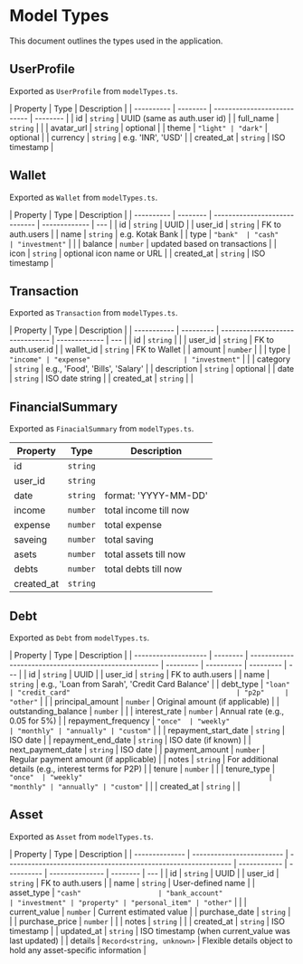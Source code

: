 # Model Types

This document outlines the types used in the application.

## UserProfile

Exported as `UserProfile` from `modelTypes.ts`.

| Property   | Type     | Description                 |
| ---------- | -------- | --------------------------- | -------- |
| id         | `string` | UUID (same as auth.user id) |
| full_name  | `string` |                             |
| avatar_url | `string` | optional                    |
| theme      | `"light" | "dark"`                     | optional |
| currency   | `string` | e.g. 'INR', 'USD'           |
| created_at | `string` | ISO timestamp               |

## Wallet

Exported as `Wallet` from `modelTypes.ts`.

| Property   | Type     | Description                   |
| ---------- | -------- | ----------------------------- | ------------- | --- |
| id         | `string` | UUID                          |
| user_id    | `string` | FK to auth.users              |
| name       | `string` | e.g. Kotak Bank               |
| type       | `"bank"  | "cash"                        | "investment"` |     |
| balance    | `number` | updated based on transactions |
| icon       | `string` | optional icon name or URL     |
| created_at | `string` | ISO timestamp                 |

## Transaction

Exported as `Transaction` from `modelTypes.ts`.

| Property    | Type      | Description                     |
| ----------- | --------- | ------------------------------- | ------------- | --- |
| id          | `string`  |                                 |
| user_id     | `string`  | FK to auth.user.id              |
| wallet_id   | `string`  | FK to Wallet                    |
| amount      | `number`  |                                 |
| type        | `"income" | "expense"                       | "investment"` |     |
| category    | `string`  | e.g., 'Food', 'Bills', 'Salary' |
| description | `string`  | optional                        |
| date        | `string`  | ISO date string                 |
| created_at  | `string`  |                                 |

## FinancialSummary

Exported as `FinacialSummary` from `modelTypes.ts`.

| Property   | Type     | Description           |
| ---------- | -------- | --------------------- |
| id         | `string` |                       |
| user_id    | `string` |                       |
| date       | `string` | format: 'YYYY-MM-DD'  |
| income     | `number` | total income till now |
| expense    | `number` | total expense         |
| saveing    | `number` | total saving          |
| asets      | `number` | total assets till now |
| debts      | `number` | total debts till now  |
| created_at | `string` |                       |

## Debt

Exported as `Debt` from `modelTypes.ts`.

| Property             | Type     | Description                                           |
| -------------------- | -------- | ----------------------------------------------------- | --------- | ---------- | --------- | --- |
| id                   | `string` | UUID                                                  |
| user_id              | `string` | FK to auth.users                                      |
| name                 | `string` | e.g., 'Loan from Sarah', 'Credit Card Balance'        |
| debt_type            | `"loan"  | "credit_card"                                         | "p2p"     | "other"`   |           |
| principal_amount     | `number` | Original amount (if applicable)                       |
| outstanding_balance  | `number` |                                                       |
| interest_rate        | `number` | Annual rate (e.g., 0.05 for 5%)                       |
| repayment_frequency  | `"once"  | "weekly"                                              | "monthly" | "annually" | "custom"` |     |
| repayment_start_date | `string` | ISO date                                              |
| repayment_end_date   | `string` | ISO date (if known)                                   |
| next_payment_date    | `string` | ISO date                                              |
| payment_amount       | `number` | Regular payment amount (if applicable)                |
| notes                | `string` | For additional details (e.g., interest terms for P2P) |
| tenure               | `number` |                                                       |
| tenure_type          | `"once"  | "weekly"                                              | "monthly" | "annually" | "custom"` |     |
| created_at           | `string` |                                                       |

## Asset

Exported as `Asset` from `modelTypes.ts`.

| Property       | Type                      | Description                                                    |
| -------------- | ------------------------- | -------------------------------------------------------------- | ------------ | ---------- | --------------- | -------- | --- |
| id             | `string`                  | UUID                                                           |
| user_id        | `string`                  | FK to auth.users                                               |
| name           | `string`                  | User-defined name                                              |
| asset_type     | `"cash"                   | "bank_account"                                                 | "investment" | "property" | "personal_item" | "other"` |     |
| current_value  | `number`                  | Current estimated value                                        |
| purchase_date  | `string`                  |                                                                |
| purchase_price | `number`                  |                                                                |
| notes          | `string`                  |                                                                |
| created_at     | `string`                  | ISO timestamp                                                  |
| updated_at     | `string`                  | ISO timestamp (when current_value was last updated)            |
| details        | `Record<string, unknown>` | Flexible details object to hold any asset-specific information |
